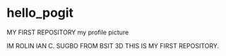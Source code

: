 # hello_pogit
MY FIRST REPOSITORY 
my profile picture

IM ROLIN IAN C. SUGBO FROM BSIT 3D THIS IS MY FIRST REPOSITORY.
